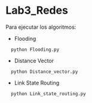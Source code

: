 # Lab3_Redes

Para ejecutar los algoritmos:
- Flooding
```console
  python Flooding.py
```
- Distance Vector
```console
  python Distance_vector.py
```
- Link State Routing
```console
  python Link_state_routing.py
```
